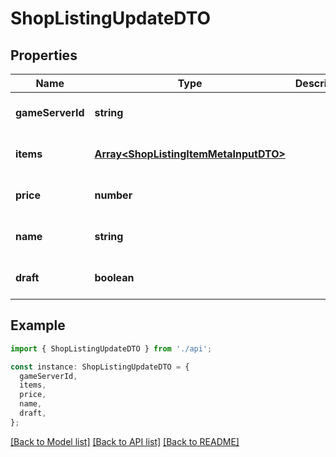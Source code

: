 # ShopListingUpdateDTO

## Properties

| Name             | Type                                                                           | Description | Notes                             |
| ---------------- | ------------------------------------------------------------------------------ | ----------- | --------------------------------- |
| **gameServerId** | **string**                                                                     |             | [optional] [default to undefined] |
| **items**        | [**Array&lt;ShopListingItemMetaInputDTO&gt;**](ShopListingItemMetaInputDTO.md) |             | [optional] [default to undefined] |
| **price**        | **number**                                                                     |             | [optional] [default to undefined] |
| **name**         | **string**                                                                     |             | [optional] [default to undefined] |
| **draft**        | **boolean**                                                                    |             | [optional] [default to undefined] |

## Example

```typescript
import { ShopListingUpdateDTO } from './api';

const instance: ShopListingUpdateDTO = {
  gameServerId,
  items,
  price,
  name,
  draft,
};
```

[[Back to Model list]](../README.md#documentation-for-models) [[Back to API list]](../README.md#documentation-for-api-endpoints) [[Back to README]](../README.md)
